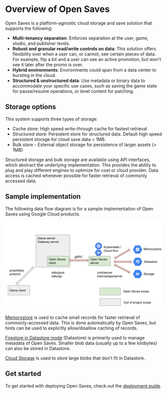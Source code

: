 # Overview of Open Saves

Open Saves is a platform-agnostic cloud storage and save solution that supports the following:

*  **Multi-tenancy separation**: Enforces separation at the user, game, studio, and publisher levels.
*  **Robust and granular read/write controls on data**: This solution offers flexibility over when a user can, or cannot, see certain pieces of data. For example, flip a bit and a user can see an active promotion, but won't see it later after the promo is over.
*  **Hybrid environments**: Environments could span from a data center to bursting in the cloud.
*  **Structured & unstructured data**: Use metadata or binary data to accommodate your specific use cases, such as saving the game state for pause/resume operations, or level content for patching.

## Storage options

This system supports three types of storage:

*  Cache store: High speed write-through cache for fastest retrieval
*  Structured store: Persistent store for structured data. Default high speed persistent storage for cloud save data < 1MB.
*  Bulk store - External object storage for persistence of larger assets (> 1MB)

Structured storage and bulk storage are available using API interfaces, which abstract the underlying implementation. This provides the ability to plug and play different engines to optimize for cost or cloud provider. Data access is cached whenever possible for faster retrieval of commonly accessed data.

## Sample implementation

The following data flow diagram is for a sample implementation of Open Saves using Google Cloud products.

![Sample implementation](images/open-saves-flow-diagram.svg)
<!-- Source: https://docs.google.com/presentation/d/1zisi2ICUpS1BhrUEVX8Jbxd0I5agOclkwgekC8IbCgE/edit#slide=id.p -->

[Memorystore](https://cloud.google.com/memorystore) is used to cache small records for faster retrieval of commonly-accessed data. This is done automatically by Open Saves, but hints can be used to explicitly allow/disallow caching of records.

[Firestore in Datastore mode](https://cloud.google.com/datastore/docs) (Datastore) is primarily used to manage metadata of Open Saves. Smaller blob data (usually up to a few kilobytes) can also be stored in Datastore.

[Cloud Storage](https://cloud.google.com/storage) is used to store large blobs that don't fit in Datastore.

## Get started

To get started with deploying Open Saves, check out the [deployment guide](deploying.md).

